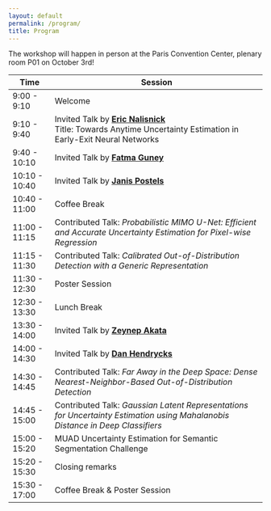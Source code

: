 ```yaml
---
layout: default
permalink: /program/
title: Program
---
```


The workshop will happen in person at the Paris Convention Center, plenary room P01 on October 3rd!


<table class="table table-striped">
    <thead>
    <tr>
        <th scope="col">Time</th>
        <th scope="col">Session</th>
    </tr>
    </thead>
    <tbody>
    <tr>
        <td>9:00 - 9:10</td>
        <td>Welcome</td>
    </tr>
    <tr>
        <td>9:10 - 9:40</td>
        <td>Invited Talk by <strong><a href="https://enalisnick.github.io/">Eric Nalisnick</a></strong>
        <br>Title: Towards Anytime Uncertainty Estimation in Early-Exit Neural Networks
        </td>
    </tr>
    <tr>
        <td>9:40 - 10:10</td>
        <td>Invited Talk by <strong><a href="https://mysite.ku.edu.tr/fguney/">Fatma Guney</a></strong></td>
    </tr>
    <tr>
        <td>10:10 - 10:40</td>
        <td>Invited Talk by <strong><a href="https://janispostels.github.io/">Janis Postels</a></strong></td>
    </tr>
    <tr>
        <td>10:40 - 11:00</td>
        <td>Coffee Break</td>
    </tr>
    <tr>
        <td>11:00 - 11:15</td>
        <td>Contributed Talk: <i>Probabilistic MIMO U-Net: Efficient and Accurate Uncertainty Estimation for Pixel-wise Regression</i></td>
    </tr>
    <tr>
        <td>11:15 - 11:30</td>
        <td>Contributed Talk: <i>Calibrated Out-of-Distribution Detection with a Generic Representation</i></td>
    </tr>
    <tr>
        <td>11:30 - 12:30</td>
        <td>Poster Session</td>
    </tr>
    <tr>
        <td>12:30 - 13:30</td>
        <td>Lunch Break</td>
    </tr>
    <tr>
        <td>13:30 - 14:00</td>
        <td>Invited Talk by <strong><a href="https://www.eml-unitue.de/people/zeynep-akata">Zeynep Akata</a></strong></td>
    </tr>
    <tr>
        <td>14:00 - 14:30</td>
        <td>Invited Talk by <strong><a href="https://people.eecs.berkeley.edu/~hendrycks/">Dan Hendrycks</a></strong></td>
    </tr>
    <tr>
        <td>14:30 - 14:45</td>
        <td>Contributed Talk: <i>Far Away in the Deep Space: Dense Nearest-Neighbor-Based Out-of-Distribution Detection</i></td>
    </tr>
    <tr>
        <td>14:45 - 15:00</td>
        <td>Contributed Talk: <i>Gaussian Latent Representations for Uncertainty Estimation using Mahalanobis Distance in Deep Classifiers</i></td>
    </tr>
    <tr>
        <td>15:00 - 15:20</td>
        <td>MUAD Uncertainty Estimation for Semantic Segmentation Challenge</td>
    </tr>
    <tr>
        <td>15:20 - 15:30</td>
        <td>Closing remarks</td>
    </tr>								
	<tr>
        <td>15:30 - 17:00</td>
        <td>Coffee Break & Poster Session</td>
    </tr>
    </tbody>
</table>